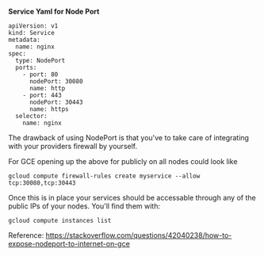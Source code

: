 **Service Yaml for Node Port**

```
apiVersion: v1
kind: Service
metadata:
  name: nginx
spec:
  type: NodePort
  ports:
    - port: 80
      nodePort: 30080
      name: http
    - port: 443
      nodePort: 30443
      name: https
  selector:
    name: nginx
 ```
 
 The drawback of using NodePort is that you've to take care of integrating with your providers firewall by yourself. 
 
 For GCE opening up the above for publicly on all nodes could look like
 
    gcloud compute firewall-rules create myservice --allow tcp:30080,tcp:30443
    
Once this is in place your services should be accessable through any of the public IPs of your nodes. You'll find them with:

    gcloud compute instances list
    
Reference: https://stackoverflow.com/questions/42040238/how-to-expose-nodeport-to-internet-on-gce    
